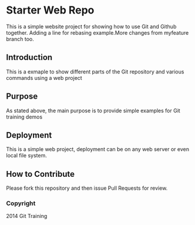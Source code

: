 # Starter Web Repo

This is a simple website project for showing how to use Git and Github together.
Adding a line for rebasing example.More changes from myfeature branch too.
## Introduction 
This is a exmaple to show different parts of the Git repository and various commands using a web project

## Purpose

As stated above, the main purpose is to provide simple examples for Git training demos 

## Deployment

This is a simple web project, deployment can be on any web server or even local file system.

## How to Contribute

Please fork this repository and then issue Pull Requests for review.

### Copyright
2014 Git Training 
